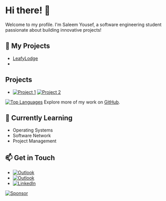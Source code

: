 # Hi there! 👋
Welcome to my profile. I'm Saleem Yousef, a software engineering student passionate about building innovative projects!

## 🚀 My Projects
- [LeafyLodge](https://github.com/LeafyLodge)
- 
## Projects
- [![Project 1](https://img.shields.io/badge/GitHub-Project%201-blue?logo=github)](https://github.com/Arikatakur/LeafyLodge) [![Project 2](https://img.shields.io/badge/GitHub-Project%202-green?logo=github)](https://github.com/your-username/project2)

[![Top Languages](https://github-readme-stats.vercel.app/api/top-langs/?username=Arikatakur&layout=compact&theme=dark)](https://github.com/Arikatakur)
Explore more of my work on [GitHub](https://github.com/Arikatakur).



## 🌱 Currently Learning
- Operating Systems
- Software Network
- Project Management

## 📫 Get in Touch
- [![Outlook](https://upload.wikimedia.org/wikipedia/commons/4/48/Outlook.com_icon.png)](mailto:saleemcollege@outlook.com)
- [![Outlook](https://img.shields.io/badge/Outlook-blue?style=flat&logo=microsoft-outlook&logoColor=white)](mailto:saleemcollege@hotmail.com)
- [![LinkedIn](https://img.shields.io/badge/LinkedIn-Saleem-blue?logo=linkedin)](https://www.linkedin.com/in/saleemyousef/)
 
[![Sponsor](https://img.shields.io/badge/Sponsor%20Me-❤-red)](https://github.com/sponsors/Arikatakur)  
